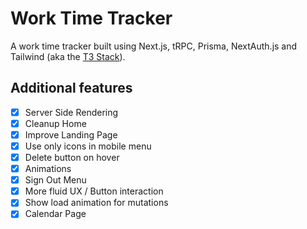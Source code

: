 # Work Time Tracker
A work time tracker built using Next.js, tRPC, Prisma, NextAuth.js and Tailwind (aka the [T3 Stack](https://github.com/t3-oss/create-t3-app)).
## Additional features

- [x] Server Side Rendering
- [x] Cleanup Home
- [x] Improve Landing Page
- [x] Use only icons in mobile menu
- [x] Delete button on hover
- [x] Animations
- [x] Sign Out Menu
- [x] More fluid UX / Button interaction
- [x] Show load animation for mutations
- [x] Calendar Page
